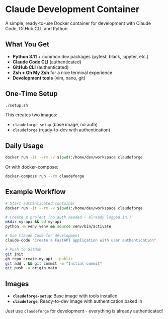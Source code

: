# Claude Development Container

A simple, ready-to-use Docker container for development with Claude Code, GitHub CLI, and Python.

## What You Get

- **Python 3.11** + common dev packages (pytest, black, jupyter, etc.)
- **Claude Code CLI** (authenticated)
- **GitHub CLI** (authenticated)
- **Zsh + Oh My Zsh** for a nice terminal experience
- **Development tools** (vim, nano, git)

## One-Time Setup

```bash
./setup.sh
```

This creates two images:
- `claudeforge-setup` (base image, no auth)
- `claudeforge` (ready-to-dev with authentication)

## Daily Usage

```bash
docker run -it --rm -v $(pwd):/home/dev/workspace claudeforge
```

Or with docker-compose:
```bash
docker-compose run --rm claudeforge
```

## Example Workflow

```bash
# Start authenticated container
docker run -it --rm -v $(pwd):/home/dev/workspace claudeforge

# Create a project (no auth needed - already logged in!)
mkdir my-api && cd my-api
python -m venv venv && source venv/bin/activate

# Use Claude Code for development
claude-code "Create a FastAPI application with user authentication"

# Push to GitHub
git init
gh repo create my-api --public
git add . && git commit -m "Initial commit"
git push -u origin main
```

## Images

- **`claudeforge-setup`**: Base image with tools installed
- **`claudeforge`**: Ready-to-dev image with authentication baked in

Just use `claudeforge` for development - everything is already authenticated!